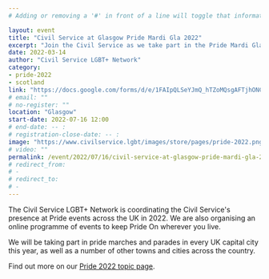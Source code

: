 ```yaml
---
# Adding or removing a '#' in front of a line will toggle that information off and on from being processed. 

layout: event
title: "Civil Service at Glasgow Pride Mardi Gla 2022"
excerpt: "Join the Civil Service as we take part in the Pride Mardi Gla in Glasgow."
date: 2022-03-14
author: "Civil Service LGBT+ Network"
category: 
- pride-2022
- scotland
link: "https://docs.google.com/forms/d/e/1FAIpQLSeYJmQ_hTZoMQsgAFTjhONCPNBYGJi0VUNCJYVt1r-NbWpw8Q/viewform?usp=sf_link"
# email: ""
# no-register: ""
location: "Glasgow"
start-date: 2022-07-16 12:00
# end-date: -- :
# registration-close-date: -- :
image: "https://www.civilservice.lgbt/images/store/pages/pride-2022.png"
# video: ""
permalink: /event/2022/07/16/civil-service-at-glasgow-pride-mardi-gla-2022
# redirect_from: 
# - 
# redirect_to: 
# - 
---
```


The Civil Service LGBT+ Network is coordinating the Civil Service's presence at Pride events across the UK in 2022. We are also organising an online programme of events to keep Pride On wherever you live.

We will be taking part in pride marches and parades in every UK capital city this year, as well as a number of other towns and cities across the country.

Find out more on our [Pride 2022 topic page](/pride-2022).
